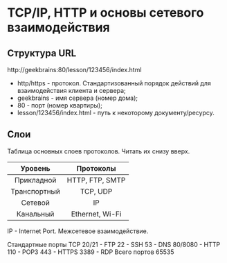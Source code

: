 # TCP/IP, HTTP и основы сетевого взаимодействия

## Структура URL

http://geekbrains:80/lesson/123456/index.html

- http/https - протокол. Стандартизованный порядок действий для взаимодействия клиента и сервера;
- geekbrains - имя сервера (номер дома);
- 80 - порт (номер квартиры);
- lesson/123456/index.html - путь к некоторому документу/ресурсу.

## Слои

Таблица основных слоев протоколов. Читать их снизу вверх.

Уровень| Протоколы|
:---:|:---:|
Прикладной|HTTP, FTP, SMTP
Транспортный|TCP, UDP
Сетевой|IP
Канальный|Ethernet, Wi-Fi

IP - Internet Port. Межсетевое взаимодействие.

Стандартные порты TCP
20/21 - FTP
22 - SSH
53 - DNS
80/8080 - HTTP
110 - POP3
443 - HTTPS
3389 - RDP
Всего портов  65535